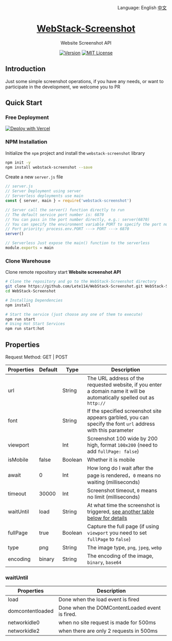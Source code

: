 <div align="right">
  Language:
  English
  <a title="中文" href="/README.md">中文</a>
</div>

<h1 align="center"><a href="https://github.com/lete114/WebStack-Screenshot" target="_blank">WebStack-Screenshot</a></h1>
<p align="center">Website Screenshot API </p>

<p align="center">
    <a href="https://github.com/Lete114/WebStack-Screenshot/releases/"><img src="https://img.shields.io/npm/v/webstack-screenshot?logo=npm" alt="Version"></a>
    <a href="https://github.com/Lete114/WebStack-Screenshot/blob/main/LICENSE"><img src="https://img.shields.io/npm/l/webstack-screenshot" alt="MIT License"></a>
</p>

## Introduction

Just some simple screenshot operations, if you have any needs, or want to participate in the development, we welcome you to PR

## Quick Start

### Free Deployment

[![Deploy with Vercel](https://vercel.com/button)](https://vercel.com/new/clone?repository-url=https://github.com/Lete114/WebStack-Screenshot/tree/Vercel)

### NPM Installation

Initialize the `npm` project and install the `webstack-screenshot` library

```bash
npm init -y
npm install webstack-screenshot --save
```

Create a new `server.js` file

```js
// server.js
// Server Deployment using server
// Serverless deployments use main
const { server, main } = require('webstack-screenshot')

// Server call the server() function directly to run
// The default service port number is: 6870
// You can pass in the port number directly, e.g.: server(6870)
// You can specify the environment variable PORT to specify the port number
// Port priority: process.env.PORT ---> PORT ---> 6870
server()

// Serverless Just expose the main() function to the serverless
module.exports = main
```

### Clone Warehouse

Clone remote repository start **Website screenshot API**

```bash
# Clone the repository and go to the WebStack-Screenshot directory
git clone https://github.com/Lete114/WebStack-Screenshot.git WebStack-Screenshot
cd WebStack-Screenshot

# Installing Dependencies
npm install

# Start the service (just choose any one of them to execute)
npm run start
# Using Hot Start Services
npm run start:hot
```

## Properties

Request Method: GET | POST

| Properties | Default | Type    | Description                                                                                                            |
| ---------- | ------- | ------- | ---------------------------------------------------------------------------------------------------------------------- |
| url        |         | String  | The URL address of the requested website, if you enter a domain name it will be automatically spelled out as `http://` |
| font       |         | String  | If the specified screenshot site appears garbled, you can specify the font `url` address with this parameter           |
| viewport   |         | Int     | Screenshot 100 wide by 200 high, format `100x200` (need to add `fullPage: false`)                                      |
| isMobile   | false   | Boolean | Whether it is mobile                                                                                                   |
| await      | 0       | Int     | How long do I wait after the page is rendered，`0` means no waiting (milliseconds)                                     |
| timeout    | 30000   | Int     | Screenshot timeout, `0` means no limit (milliseconds)                                                                  |
| waitUntil  | load    | String  | At what time the screenshot is triggered, [see another table below for details](#waituntil)                            |
| fullPage   | true    | Boolean | Capture the full page (if using `viewport` you need to set `fullPage` to `false`)                                      |
| type       | png     | String  | The image type, `png`, `jpeg`, `webp`                                                                                  |
| encoding   | binary  | String  | The encoding of the image, `binary`, `base64`                                                                          |

### waitUntil

| Properties       | Description                                    |
| ---------------- | ---------------------------------------------- |
| load             | Done when the load event is fired              |
| domcontentloaded | Done when the DOMContentLoaded event is fired. |
| networkidle0     | when no site request is made for 500ms         |
| networkidle2     | when there are only 2 requests in 500ms        |
